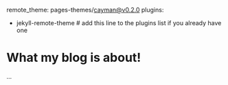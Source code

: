 remote_theme: pages-themes/cayman@v0.2.0
plugins:
- jekyll-remote-theme # add this line to the plugins list if you already have one
# What my blog is about!

...

